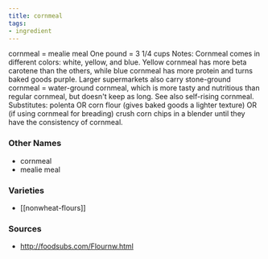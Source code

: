 ```yaml
---
title: cornmeal
tags:
- ingredient
---
```

cornmeal = mealie meal One pound = 3 1/4 cups Notes: Cornmeal comes in different colors: white, yellow, and blue. Yellow cornmeal has more beta carotene than the others, while blue cornmeal has more protein and turns baked goods purple. Larger supermarkets also carry stone-ground cornmeal = water-ground cornmeal, which is more tasty and nutritious than regular cornmeal, but doesn't keep as long. See also self-rising cornmeal. Substitutes: polenta OR corn flour (gives baked goods a lighter texture) OR (if using cornmeal for breading) crush corn chips in a blender until they have the consistency of cornmeal.

### Other Names

* cornmeal
* mealie meal

### Varieties

* [[nonwheat-flours]]

### Sources
* http://foodsubs.com/Flournw.html
